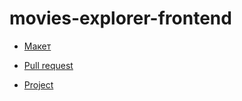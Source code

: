 # movies-explorer-frontend

* [Макет](https://www.figma.com/file/DjYbLBkXVBTLK6DFNOeSJt/Diploma-(Copy)?node-id=891%3A3857)

* [Pull request](https://github.com/MarkovViktor/movies-explorer-frontend/pull/1)

* [Project](https://github.com/MarkovViktor/movies-explorer-frontend/pull/1)